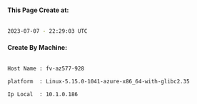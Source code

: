 
   
#### This Page Create at:

```bash

2023-07-07 - 22:29:03 UTC

```

#### Create By Machine:

```bash

Host Name : fv-az577-928

platform  : Linux-5.15.0-1041-azure-x86_64-with-glibc2.35

Ip Local  : 10.1.0.186

```

